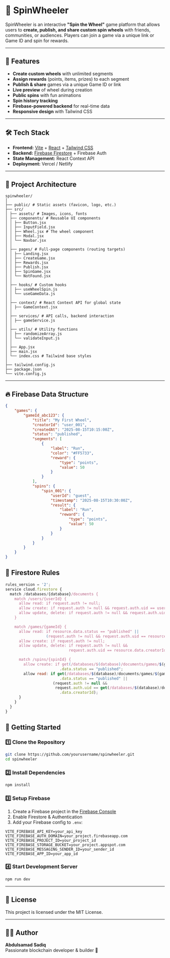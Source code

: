 # 🎡 SpinWheeler

SpinWheeler is an interactive **"Spin the Wheel"** game platform that allows users to **create, publish, and share custom spin wheels** with friends, communities, or audiences. Players can join a game via a unique link or Game ID and spin for rewards.

---

## 🚀 Features

-   **Create custom wheels** with unlimited segments
-   **Assign rewards** (points, items, prizes) to each segment
-   **Publish & share** games via a unique Game ID or link
-   **Live preview** of wheel during creation
-   **Public spins** with fun animations
-   **Spin history tracking**
-   **Firebase-powered backend** for real-time data
-   **Responsive design** with Tailwind CSS

---

## 🛠 Tech Stack

-   **Frontend:** [Vite](https://vitejs.dev/) + [React](https://react.dev/) + [Tailwind CSS](https://tailwindcss.com/)
-   **Backend:** [Firebase Firestore](https://firebase.google.com/docs/firestore) + Firebase Auth
-   **State Management:** React Context API
-   **Deployment:** Vercel / Netlify

---

## 📂 Project Architecture

```
spinwheeler/
│
├── public/ # Static assets (favicon, logo, etc.)
├── src/
│ ├── assets/ # Images, icons, fonts
│ ├── components/ # Reusable UI components
│ │ ├── Button.jsx
│ │ ├── InputField.jsx
│ │ ├── Wheel.jsx # The wheel component
│ │ ├── Modal.jsx
│ │ └── Navbar.jsx
│ │
│ ├── pages/ # Full-page components (routing targets)
│ │ ├── Landing.jsx
│ │ ├── CreateGame.jsx
│ │ ├── Rewards.jsx
│ │ ├── Publish.jsx
│ │ ├── SpinGame.jsx
│ │ └── NotFound.jsx
│ │
│ ├── hooks/ # Custom hooks
│ │ ├── useWheelSpin.js
│ │ └── useGameData.js
│ │
│ ├── context/ # React Context API for global state
│ │ ├── GameContext.jsx
│ │
│ ├── services/ # API calls, backend interaction
│ │ ├── gameService.js
│ │
│ ├── utils/ # Utility functions
│ │ ├── randomizeArray.js
│ │ └── validateInput.js
│ │
│ ├── App.jsx
│ ├── main.jsx
│ └── index.css # Tailwind base styles
│
├── tailwind.config.js
├── package.json
└── vite.config.js
```

---

## 🔥 Firebase Data Structure

```json
{
    "games": {
        "gameId_abc123": {
            "title": "My First Wheel",
            "creatorId": "user_001",
            "createdAt": "2025-08-15T10:15:00Z",
            "status": "published",
            "segments": [
                {
                    "label": "Run",
                    "color": "#FF5733",
                    "reward": {
                        "type": "points",
                        "value": 50
                    }
                }
            ],
            "spins": {
                "spin_001": {
                    "userId": "guest",
                    "timestamp": "2025-08-15T10:30:00Z",
                    "result": {
                        "label": "Run",
                        "reward": {
                            "type": "points",
                            "value": 50
                        }
                    }
                }
            }
        }
    }
}
```

## 🔐 Firestore Rules

```javascript
rules_version = '2';
service cloud.firestore {
  match /databases/{database}/documents {
    match /users/{userId} {
      allow read: if request.auth != null;
      allow create: if request.auth != null && request.auth.uid == userId;
      allow update, delete: if request.auth != null && request.auth.uid == userId;
    }

    match /games/{gameId} {
      allow read: if resource.data.status == "published" ||
                  (request.auth != null && request.auth.uid == resource.data.creatorId);
      allow create: if request.auth != null;
      allow update, delete: if request.auth != null &&
                            request.auth.uid == resource.data.creatorId;

      match /spins/{spinId} {
        allow create: if get(/databases/$(database)/documents/games/$(gameId))
                        .data.status == "published";
        allow read: if get(/databases/$(database)/documents/games/$(gameId))
                        .data.status == "published" ||
                     (request.auth != null &&
                      request.auth.uid == get(/databases/$(database)/documents/games/$(gameId))
                        .data.creatorId);
      }
    }
  }
}
```

## 🚦 Getting Started

### 1️⃣ Clone the Repository

```bash
git clone https://github.com/yourusername/spinwheeler.git
cd spinwheeler
```

### 2️⃣ Install Dependencies

```bash
npm install
```

### 3️⃣ Setup Firebase

1. Create a Firebase project in the [Firebase Console](https://console.firebase.google.com/)
2. Enable Firestore & Authentication
3. Add your Firebase config to `.env`:

```env
VITE_FIREBASE_API_KEY=your_api_key
VITE_FIREBASE_AUTH_DOMAIN=your_project.firebaseapp.com
VITE_FIREBASE_PROJECT_ID=your_project_id
VITE_FIREBASE_STORAGE_BUCKET=your_project.appspot.com
VITE_FIREBASE_MESSAGING_SENDER_ID=your_sender_id
VITE_FIREBASE_APP_ID=your_app_id
```

### 4️⃣ Start Development Server

```bash
npm run dev
```

---

## 📜 License

This project is licensed under the MIT License.

---

## 👨‍💻 Author

**Abdulsamad Sadiq**  
Passionate blockchain developer & builder 🚀
